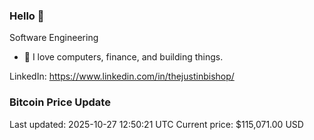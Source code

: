 ### Hello 🤙  

Software Engineering

- 🔭 I love computers, finance, and building things.
  
LinkedIn: https://www.linkedin.com/in/thejustinbishop/  


















































































































































































































































































































































































































































































































































































































































































































































































































































































































































































































































































































































































































































































### Bitcoin Price Update
Last updated: 2025-10-27 12:50:21 UTC
Current price: $115,071.00 USD
